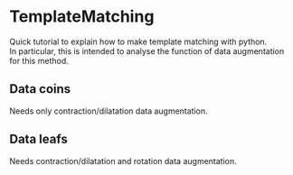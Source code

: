 # TemplateMatching

Quick tutorial to explain how to make template matching with python.<br>
In particular, this is intended to analyse the function of data augmentation for this method.

## Data coins

Needs only contraction/dilatation data augmentation.

## Data leafs

Needs contraction/dilatation and rotation data augmentation.
